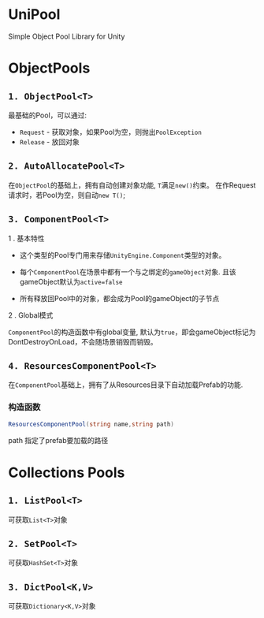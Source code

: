 # UniPool

Simple Object Pool Library for Unity

# ObjectPools

## `1. ObjectPool<T>`

最基础的Pool，可以通过:

- `Request` - 获取对象，如果Pool为空，则抛出`PoolException`
- `Release` - 放回对象

## `2. AutoAllocatePool<T>`

在`ObjectPool`的基础上，拥有自动创建对象功能, `T`满足`new()`约束。
在作Request请求时，若Pool为空，则自动`new T()`;

## `3. ComponentPool<T>`

1 . 基本特性

- 这个类型的Pool专门用来存储`UnityEngine.Component`类型的对象。
- 每个`ComponentPool`在场景中都有一个与之绑定的`gameObject`对象. 且该gameObject默认为`active=false`

- 所有释放回Pool中的对象，都会成为Pool的gameObject的子节点

2 . Global模式

`ComponentPool`的构造函数中有global变量, 默认为`true`，即会gameObject标记为DontDestroyOnLoad，不会随场景销毁而销毁。




## `4. ResourcesComponentPool<T>`

在`ComponentPool`基础上，拥有了从Resources目录下自动加载Prefab的功能.

### 构造函数

```csharp
ResourcesComponentPool(string name,string path)
```

path 指定了prefab要加载的路径


# Collections Pools

## `1. ListPool<T>`

可获取`List<T>`对象

## `2. SetPool<T>`

可获取`HashSet<T>`对象

## `3. DictPool<K,V>`

可获取`Dictionary<K,V>`对象


